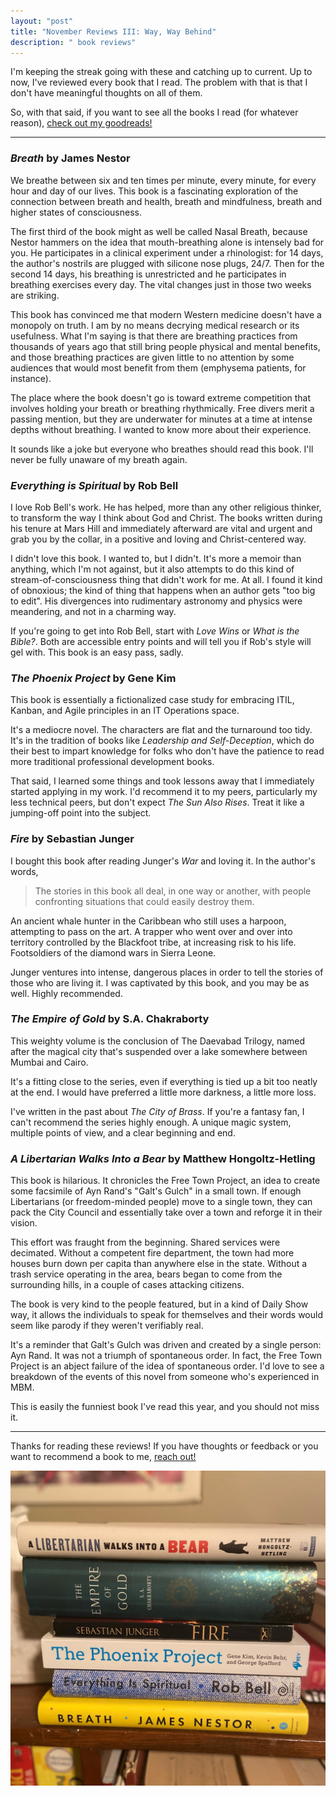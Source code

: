```yaml
---
layout: "post"
title: "November Reviews III: Way, Way Behind"
description: " book reviews"
---
```


I'm keeping the streak going with these and catching up to current. Up to now, I've reviewed every book that I read. The problem with that is that I don't have meaningful thoughts on all of them. 

So, with that said, if you want to see all the books I read (for whatever reason), [check out my goodreads!](https://www.goodreads.com/user/show/62693968-jacob-moore)

---

### *Breath* by James Nestor

We breathe between six and ten times per minute, every minute, for every hour and day of our lives. This book is a fascinating exploration of the connection between breath and health, breath and mindfulness, breath and higher states of consciousness.

The first third of the book might as well be called Nasal Breath, because Nestor hammers on the idea that mouth-breathing alone is intensely bad for you. He participates in a clinical experiment under a rhinologist: for 14 days, the author's nostrils are plugged with silicone nose plugs, 24/7. Then for the second 14 days, his breathing is unrestricted and he participates in breathing exercises every day. The vital changes just in those two weeks are striking.

This book has convinced me that modern Western medicine doesn't have a monopoly on truth. I am by no means decrying medical research or its usefulness. What I'm saying is that there are breathing practices from thousands of years ago that still bring people physical and mental benefits, and those breathing practices are given little to no attention by some audiences that would most benefit from them (emphysema patients, for instance).

The place where the book doesn't go is toward extreme competition that involves holding your breath or breathing rhythmically. Free divers merit a passing mention, but they are underwater for minutes at a time at intense depths without breathing. I wanted to know more about their experience.

It sounds like a joke but everyone who breathes should read this book. I'll never be fully unaware of my breath again.

### *Everything is Spiritual* by Rob Bell

I love Rob Bell's work. He has helped, more than any other religious thinker, to transform the way I think about God and Christ. The books written during his tenure at Mars Hill and immediately afterward are vital and urgent and grab you by the collar, in a positive and loving and Christ-centered way.

I didn't love this book. I wanted to, but I didn't. It's more a memoir than anything, which I'm not against, but it also attempts to do this kind of stream-of-consciousness thing that didn't work for me. At all. I found it kind of obnoxious; the kind of thing that happens when an author gets "too big to edit". His divergences into rudimentary astronomy and physics were meandering, and not in a charming way.

If you're going to get into Rob Bell, start with *Love Wins* or *What is the Bible?*. Both are accessible entry points and will tell you if Rob's style will gel with. This book is an easy pass, sadly.

### *The Phoenix Project* by Gene Kim

This book is essentially a fictionalized case study for embracing ITIL, Kanban, and Agile principles in an IT Operations space.

It's a mediocre novel. The characters are flat and the turnaround too tidy. It's in the tradition of books like *Leadership and Self-Deception*, which do their best to impart knowledge for folks who don't have the patience to read more traditional professional development books.

That said, I learned some things and took lessons away that I immediately started applying in my work. I'd recommend it to my peers, particularly my less technical peers, but don't expect *The Sun Also Rises*. Treat it like a jumping-off point into the subject.

### *Fire* by Sebastian Junger

I bought this book after reading Junger's *War* and loving it. In the author's words,
> The stories in this book all deal, in one way or another, with people confronting situations that could easily destroy them.

An ancient whale hunter in the Caribbean who still uses a harpoon, attempting to pass on the art. A trapper who went over and over into territory controlled by the Blackfoot tribe, at increasing risk to his life. Footsoldiers of the diamond wars in Sierra Leone. 

Junger ventures into intense, dangerous places in order to tell the stories of those who are living it. I was captivated by this book, and you may be as well. Highly recommended.

### *The Empire of Gold* by S.A. Chakraborty

This weighty volume is the conclusion of The Daevabad Trilogy, named after the magical city that's suspended over a lake somewhere between Mumbai and Cairo.

It's a fitting close to the series, even if everything is tied up a bit too neatly at the end. I would have preferred a little more darkness, a little more loss.

I've written in the past about *The City of Brass*. If you're a fantasy fan, I can't recommend the series highly enough. A unique magic system, multiple points of view, and a clear beginning and end.

### *A Libertarian Walks Into a Bear* by Matthew Hongoltz-Hetling

This book is hilarious. It chronicles the Free Town Project, an idea to create some facsimile of Ayn Rand's "Galt's Gulch" in a small town. If enough Libertarians (or freedom-minded people) move to a single town, they can pack the City Council and essentially take over a town and reforge it in their vision.

This effort was fraught from the beginning. Shared services were decimated. Without a competent fire department, the town had more houses burn down per capita than anywhere else in the state. Without a trash service operating in the area, bears began to come from the surrounding hills, in a couple of cases attacking citizens.

The book is very kind to the people featured, but in a kind of Daily Show way, it allows the individuals to speak for themselves and their words would seem like parody if they weren't verifiably real.

It's a reminder that Galt's Gulch was driven and created by a single person: Ayn Rand. It was not a triumph of spontaneous order. In fact, the Free Town Project is an abject failure of the idea of spontaneous order. I'd love to see a breakdown of the events of this novel from someone who's experienced in MBM.

This is easily the funniest book I've read this year, and you should not miss it.

---
Thanks for reading these reviews! If you have thoughts or feedback or you want to recommend a book to me, [reach out!](/about)

![A stack of books I've read recently](/uploads/recent_reads_nov_2020_3.jpeg)